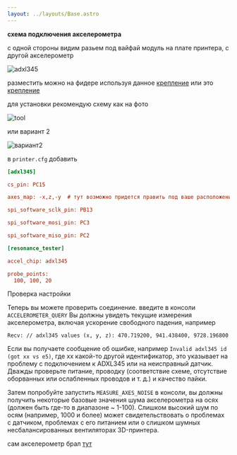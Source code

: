 ```yaml
---
layout: ../layouts/Base.astro
---
```


**схема подключения акселерометра**

с одной стороны видим разьем под вайфай модуль на плате принтера, с другой акселерометр

![adxl345](/klipperFB6/assets/images/adxl345_2_mcu/adxl345.jpg)

разместить можно на фидере используя данное [крепление](/klipperFB6/assets/stl/adxl345_2_mcu/adxl.stl)  или это [крепление](/klipperFB6/assets/stl/adxl345_2_mcu/adxl2.stl)  

для установки рекомендую схему как на фото

![tool](/klipperFB6/assets/images/adxl345_2_mcu/tool.jpg)

или  вариант 2

![вариант2](/klipperFB6/assets/images/adxl345_2_mcu/v2_1.jpg)

в ```printer.cfg``` добавить
```cfg
[adxl345]

cs_pin: PC15

axes_map: -x,z,-y  # тут возможно придется править под ваше расположение осей

spi_software_sclk_pin: PB13

spi_software_mosi_pin: PC3

spi_software_miso_pin: PC2

[resonance_tester]

accel_chip: adxl345

probe_points:
  100, 100, 20
```


Проверка настройки

Теперь вы можете проверить соединение.
 введите в консоли `ACCELEROMETER_QUERY`
Вы должны увидеть текущие измерения акселерометра, включая ускорение свободного падения, например
```
Recv: // adxl345 values (x, y, z): 470.719200, 941.438400, 9728.196800
```
Если вы получаете сообщение об ошибке, например `Invalid adxl345 id (got xx vs e5)`, где xx какой-то другой идентификатор, это указывает на проблему с подключением к ADXL345 или на неисправный датчик. Дважды проверьте питание, проводку (соответствие схеме, отсутствие оборванных или ослабленных проводов и т. д.) и качество пайки. 

Затем попробуйте запустить `MEASURE_AXES_NOISE` в консоли, вы должны получить некоторые базовые значения шума акселерометра на осях (должен быть где-то в диапазоне ~ 1-100). Слишком высокий шум по осям (например, 1000 и более) может свидетельствовать о проблемах с датчиком, проблемах с его питанием или о слишком шумных несбалансированных вентиляторах 3D-принтера.

сам акселерометр брал [тут](http://alii.pub/6hx40w) 
